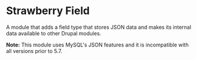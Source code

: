 # Strawberry Field
A module that adds a field type that stores JSON data and makes its internal data available to other Drupal modules.

**Note:** This module uses MySQL's JSON features and it is incompatible with all versions prior to 5.7.
